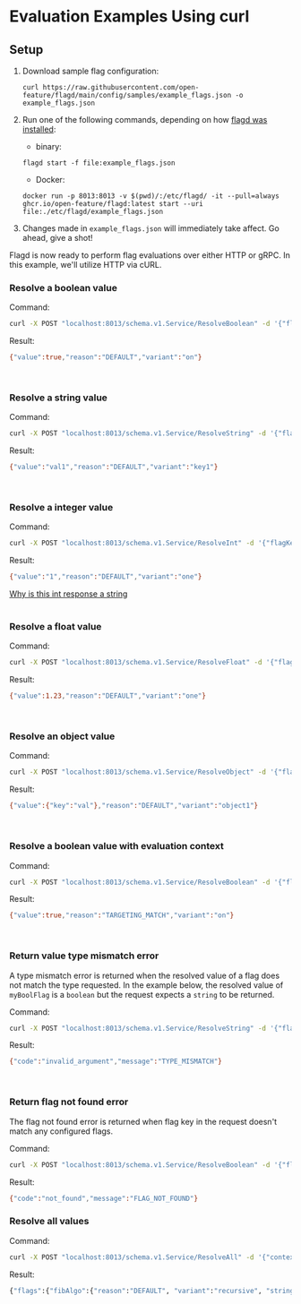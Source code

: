 # Evaluation Examples Using curl

## Setup

1. Download sample flag configuration:

    ```shell
    curl https://raw.githubusercontent.com/open-feature/flagd/main/config/samples/example_flags.json -o example_flags.json
    ```

1. Run one of the following commands, depending on how [flagd was installed](../usage/getting_started.md):
   - binary:

    ```shell
    flagd start -f file:example_flags.json
    ```

   - Docker:

    ```shell
    docker run -p 8013:8013 -v $(pwd)/:/etc/flagd/ -it --pull=always ghcr.io/open-feature/flagd:latest start --uri file:./etc/flagd/example_flags.json
    ```

1. Changes made in `example_flags.json` will immediately take affect. Go ahead, give a shot!

Flagd is now ready to perform flag evaluations over either HTTP or gRPC. In this example, we'll utilize HTTP via cURL.

### Resolve a boolean value

Command:

```sh
curl -X POST "localhost:8013/schema.v1.Service/ResolveBoolean" -d '{"flagKey":"myBoolFlag","context":{}}' -H "Content-Type: application/json"
```

Result:

```sh
{"value":true,"reason":"DEFAULT","variant":"on"}
```

<br />

### Resolve a string value

Command:

```sh
curl -X POST "localhost:8013/schema.v1.Service/ResolveString" -d '{"flagKey":"myStringFlag","context":{}}' -H "Content-Type: application/json"
```

Result:

```sh
{"value":"val1","reason":"DEFAULT","variant":"key1"}
```

<br />

### Resolve a integer value

Command:

```sh
curl -X POST "localhost:8013/schema.v1.Service/ResolveInt" -d '{"flagKey":"myIntFlag","context":{}}' -H "Content-Type: application/json"
```

Result:

```sh
{"value":"1","reason":"DEFAULT","variant":"one"}
```
[Why is this int response a string](https://github.com/open-feature/flagd/blob/main/docs/help/http_int_response.md)
<br />
<br />

### Resolve a float value

Command:

```sh
curl -X POST "localhost:8013/schema.v1.Service/ResolveFloat" -d '{"flagKey":"myFloatFlag","context":{}}' -H "Content-Type: application/json"
```

Result:

```sh
{"value":1.23,"reason":"DEFAULT","variant":"one"}
```

<br />

### Resolve an object value

Command:

```sh
curl -X POST "localhost:8013/schema.v1.Service/ResolveObject" -d '{"flagKey":"myObjectFlag","context":{}}' -H "Content-Type: application/json"
```

Result:

```sh
{"value":{"key":"val"},"reason":"DEFAULT","variant":"object1"}
```

<br />

### Resolve a boolean value with evaluation context

Command:

```sh
curl -X POST "localhost:8013/schema.v1.Service/ResolveBoolean" -d '{"flagKey":"isColorYellow","context":{"color":"yellow"}}' -H "Content-Type: application/json"
```

Result:

```sh
{"value":true,"reason":"TARGETING_MATCH","variant":"on"}
```

<br />

### Return value type mismatch error

A type mismatch error is returned when the resolved value of a flag does not match the type requested. In the example below, the resolved value of `myBoolFlag` is a `boolean` but the request expects a `string` to be returned.

Command:

```sh
curl -X POST "localhost:8013/schema.v1.Service/ResolveString" -d '{"flagKey":"myBoolFlag","context":{}}' -H "Content-Type: application/json"
```

Result:

```sh
{"code":"invalid_argument","message":"TYPE_MISMATCH"}
```

<br />

### Return flag not found error

The flag not found error is returned when flag key in the request doesn't match any configured flags.

Command:

```sh
curl -X POST "localhost:8013/schema.v1.Service/ResolveBoolean" -d '{"flagKey":"aMissingFlag","context":{}}' -H "Content-Type: application/json"
```

Result:

```sh
{"code":"not_found","message":"FLAG_NOT_FOUND"}
```

### Resolve all values

Command:

```sh
curl -X POST "localhost:8013/schema.v1.Service/ResolveAll" -d '{"context":{}}' -H "Content-Type: application/json"
```

Result:

```sh
{"flags":{"fibAlgo":{"reason":"DEFAULT", "variant":"recursive", "stringValue":"recursive"}, "headerColor":{"reason":"DEFAULT", "variant":"red", "stringValue":"#FF0000"}, "isColorYellow":{"reason":"TARGETING_MATCH", "variant":"off", "boolValue":false}, "myBoolFlag":{"reason":"STATIC", "variant":"on", "boolValue":true}, "myFloatFlag":{"reason":"STATIC", "variant":"one", "doubleValue":1.23}, "myIntFlag":{"reason":"STATIC", "variant":"one", "doubleValue":1}, "myObjectFlag":{"reason":"STATIC", "variant":"object1", "objectValue":{"key":"val"}}, "myStringFlag":{"reason":"STATIC", "variant":"key1", "stringValue":"val1"}}}
```
